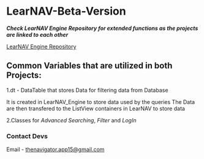 # **LearNAV-Beta-Version**
***Check LearNAV Engine Repository for extended functions as the projects are linked to each other***

[LearNAV Engine Repository](https://github.com/the-navigator/LearNAV-Engine-MySQL)

## Common Variables that are utilized in both Projects:

1.dt - DataTable that stores Data for filtering data from Database

It is created in LearNAV_Engine to store data used by the queries
The Data are then transfered to the ListView containers in LearNAV to store data

2.Classes for *Advanced Searching*, *Filter* and *LogIn*

### Contact Devs
Email - <thenavigator.app15@gmail.com>
